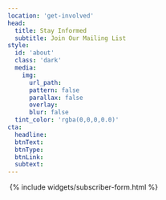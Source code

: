```yaml
---
location: 'get-involved'
head:
  title: Stay Informed
  subtitle: Join Our Mailing List
style:
  id: 'about'
  class: 'dark'
  media:
    img:
      url_path:
      pattern: false
      parallax: false
      overlay:
      blur: false
  tint_color: 'rgba(0,0,0,0.0)'
cta:
  headline:
  btnText:
  btnType:
  btnLink:
  subtext:
---
```


​
{% include widgets/subscriber-form.html %}
